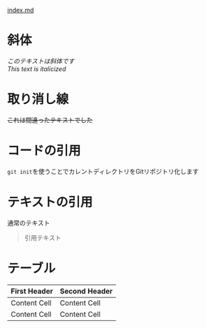 [index.md](./index.md)


# 斜体
*このテキストは斜体です*  
_This text is italicized_

# 取り消し線
~~これは間違ったテキストでした~~

# コードの引用
`git init`を使うことでカレントディレクトリをGitリポジトリ化します

# テキストの引用
通常のテキスト
> 引用テキスト

# テーブル
| First Header  | Second Header |
| ------------- | ------------- |
| Content Cell  | Content Cell  |
| Content Cell  | Content Cell  |